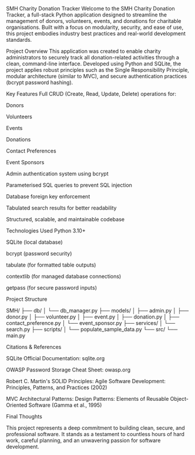 SMH Charity Donation Tracker
Welcome to the SMH Charity Donation Tracker, a full-stack Python application designed to streamline the management of donors, volunteers, events, and donations for charitable organisations. Built with a focus on modularity, security, and ease of use, this project embodies industry best practices and real-world development standards.

Project Overview
This application was created to enable charity administrators to securely track all donation-related activities through a clean, command-line interface. Developed using Python and SQLite, the project applies robust principles such as the Single Responsibility Principle, modular architecture (similar to MVC), and secure authentication practices (bcrypt password hashing).

Key Features
Full CRUD (Create, Read, Update, Delete) operations for:

Donors

Volunteers

Events

Donations

Contact Preferences

Event Sponsors

Admin authentication system using bcrypt

Parameterised SQL queries to prevent SQL injection

Database foreign key enforcement

Tabulated search results for better readability

Structured, scalable, and maintainable codebase

Technologies Used
Python 3.10+

SQLite (local database)

bcrypt (password security)

tabulate (for formatted table outputs)

contextlib (for managed database connections)

getpass (for secure password inputs)

Project Structure

SMH/
├── db/
│   └── db_manager.py
├── models/
│   ├── admin.py
│   ├── donor.py
│   ├── volunteer.py
│   ├── event.py
│   ├── donation.py
│   ├── contact_preference.py
│   └── event_sponsor.py
├── services/
│   └── search.py
├── scripts/
│   └── populate_sample_data.py
└── src/
    └── main.py

Citations & References

SQLite Official Documentation: sqlite.org

OWASP Password Storage Cheat Sheet: owasp.org

Robert C. Martin's SOLID Principles: Agile Software Development: Principles, Patterns, and Practices (2002)

MVC Architectural Patterns: Design Patterns: Elements of Reusable Object-Oriented Software (Gamma et al., 1995)

Final Thoughts

This project represents a deep commitment to building clean, secure, and professional software. It stands as a 
testament to countless hours of hard work, careful planning, and an unwavering passion for software development.
